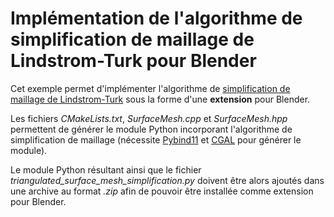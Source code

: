 # Implémentation de l'algorithme de simplification de maillage de Lindstrom-Turk pour Blender

Cet exemple permet d'implémenter l'algorithme de [simplification de maillage de Lindstrom-Turk](https://doc.cgal.org/latest/Surface_mesh_simplification/index.html#Chapter_Triangulated_Surface_Mesh_Simplification) sous la forme d'une **extension** pour Blender.

Les fichiers *CMakeLists.txt*, *SurfaceMesh.cpp* et *SurfaceMesh.hpp* permettent de générer le module Python incorporant l'algorithme de simplification de maillage (nécessite [Pybind11](https://github.com/pybind/pybind11) et [CGAL](https://www.cgal.org/) pour générer le module).

Le module Python résultant ainsi que le fichier *triangulated_surface_mesh_simplification.py* doivent être alors ajoutés dans une archive au format *.zip* afin de pouvoir être installée comme extension pour Blender.